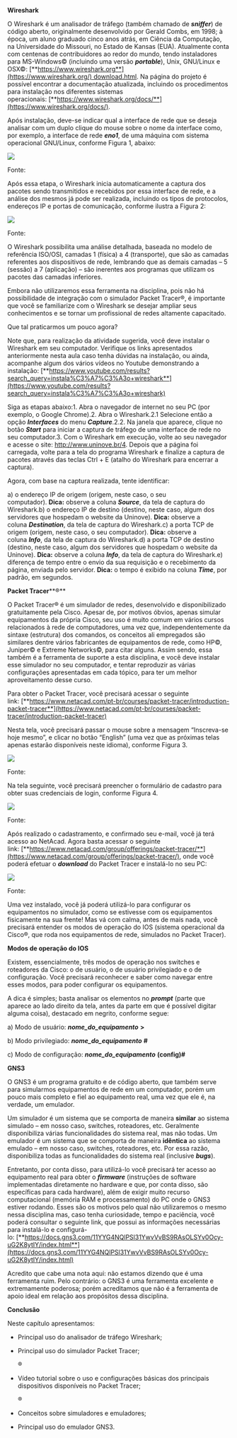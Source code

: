 **Wireshark**

O Wireshark é um analisador de tráfego (também chamado de _**sniffer**_) de código aberto, originalmente desenvolvido por Gerald Combs, em 1998; à época, um aluno graduado cinco anos atrás, em Ciência da Computação, na Universidade do Missouri, no Estado de Kansas (EUA). Atualmente conta com centenas de contribuidores ao redor do mundo, tendo instaladores para MS-Windows© (incluindo uma versão _**portable**_), Unix, GNU/Linux e OSX©: [**https://www.wireshark.org**](https://www.wireshark.org/) download.html. Na página do projeto é possível encontrar a documentação atualizada, incluindo os procedimentos para instalação nos diferentes sistemas operacionais: [**https://www.wireshark.org/docs/**](https://www.wireshark.org/docs/).

Após instalação, deve-se indicar qual a interface de rede que se deseja analisar com um duplo clique do mouse sobre o nome da interface como, por exemplo, a interface de rede _**eno1**_, de uma máquina com sistema operacional GNU/Linux, conforme Figura 1, abaixo:

[![](https://img.uninove.br/static/0/0/0/0/0/0/2/7/1/2/4/2712402/41503.jpg)](https://img.uninove.br/static/0/0/0/0/0/0/2/7/1/2/4/2712402/41503.jpg)

Fonte:

Após essa etapa, o Wireshark inicia automaticamente a captura dos pacotes sendo transmitidos e recebidos por essa interface de rede, e a análise dos mesmos já pode ser realizada, incluindo os tipos de protocolos, endereços IP e portas de comunicação, conforme ilustra a Figura 2:

[![](https://img.uninove.br/static/0/0/0/0/0/0/2/7/1/2/4/2712405/41504.jpg)](https://img.uninove.br/static/0/0/0/0/0/0/2/7/1/2/4/2712405/41504.jpg)

Fonte:

O Wireshark possibilita uma análise detalhada, baseada no modelo de referência ISO/OSI, camadas 1 (física) a 4 (transporte), que são as camadas referentes aos dispositivos de rede, lembrando que as demais camadas – 5 (sessão) a 7 (aplicação) – são inerentes aos programas que utilizam os pacotes das camadas inferiores.

Embora não utilizaremos essa ferramenta na disciplina, pois não há possibilidade de integração com o simulador Packet Tracer®, é importante que você se familiarize com o Wireshark se desejar ampliar seus conhecimentos e se tornar um profissional de redes altamente capacitado.

Que tal praticarmos um pouco agora?

Note que, para realização da atividade sugerida, você deve instalar o Wireshark em seu computador. Verifique os links apresentados anteriormente nesta aula caso tenha dúvidas na instalação, ou ainda, acompanhe algum dos vários vídeos no Youtube demonstrando a instalação: [**https://www.youtube.com/results?search_query=instala%C3%A7%C3%A3o+wireshark**](https://www.youtube.com/results?search_query=instala%C3%A7%C3%A3o+wireshark)

Siga as etapas abaixo:1. Abra o navegador de internet no seu PC (por exemplo, o Google Chrome).2. Abra o Wireshark.2.1 Selecione então a opção _**Interfaces**_ do menu _**Capture**_.2.2. Na janela que aparece, clique no botão _**Start**_ para iniciar a captura de tráfego de uma interface de rede no seu computador.3. Com o Wireshark em execução, volte ao seu navegador e acesse o site: http://www.uninove.br/4. Depois que a página foi carregada, volte para a tela do programa Wireshark e finalize a captura de pacotes através das teclas Ctrl + E (atalho do Wireshark para encerrar a captura).

Agora, com base na captura realizada, tente identificar:

a) o endereço IP de origem (origem, neste caso, o seu computador). **Dica:** observe a coluna _**Source**_, da tela de captura do Wireshark.b) o endereço IP de destino (destino, neste caso, algum dos servidores que hospedam o website da Uninove). **Dica:** observe a coluna _**Destination**_, da tela de captura do Wireshark.c) a porta TCP de origem (origem, neste caso, o seu computador). **Dica:** observe a coluna _**Info**_, da tela de captura do Wireshark.d) a porta TCP de destino (destino, neste caso, algum dos servidores que hospedam o website da Uninove). **Dica:** observe a coluna _**Info**_, da tela de captura do Wireshark.e) diferença de tempo entre o envio da sua requisição e o recebimento da página, enviada pelo servidor. **Dica:** o tempo é exibido na coluna _**Time**_, por padrão, em segundos.

**Packet Tracer****®**

O Packet Tracer® é um simulador de redes, desenvolvido e disponibilizado gratuitamente pela Cisco. Apesar de, por motivos óbvios, apenas simular equipamentos da própria Cisco, seu uso é muito comum em vários cursos relacionados à rede de computadores, uma vez que, independentemente da sintaxe (estrutura) dos comandos, os conceitos ali empregados são similares dentre vários fabricantes de equipamentos de rede, como HP©, Juniper© e Extreme Networks©, para citar alguns. Assim sendo, essa também é a ferramenta de suporte a esta disciplina, e você deve instalar esse simulador no seu computador, e tentar reproduzir as várias configurações apresentadas em cada tópico, para ter um melhor aproveitamento desse curso.

Para obter o Packet Tracer, você precisará acessar o seguinte link: [**https://www.netacad.com/pt-br/courses/packet-tracer/introduction-packet-tracer**](https://www.netacad.com/pt-br/courses/packet-tracer/introduction-packet-tracer)

Nesta tela, você precisará passar o mouse sobre a mensagem “Inscreva-se hoje mesmo”, e clicar no botão “English” (uma vez que as próximas telas apenas estarão disponíveis neste idioma), conforme Figura 3.

[![](https://img.uninove.br/static/0/0/0/0/0/0/2/7/1/5/6/2715635/41505.jpg)](https://img.uninove.br/static/0/0/0/0/0/0/2/7/1/5/6/2715635/41505.jpg)

Fonte:

Na tela seguinte, você precisará preencher o formulário de cadastro para obter suas credenciais de login, conforme Figura 4.

[![](https://img.uninove.br/static/0/0/0/0/0/0/2/7/1/5/6/2715641/41506.jpg)](https://img.uninove.br/static/0/0/0/0/0/0/2/7/1/5/6/2715641/41506.jpg)

Fonte:

Após realizado o cadastramento, e confirmado seu e-mail, você já terá acesso ao NetAcad. Agora basta acessar o seguinte link: [**https://www.netacad.com/group/offerings/packet-tracer/**](https://www.netacad.com/group/offerings/packet-tracer/), onde você poderá efetuar o _**download**_ do Packet Tracer e instalá-lo no seu PC:

[![](https://img.uninove.br/static/0/0/0/0/0/0/2/7/1/5/6/2715646/41507.jpg)](https://img.uninove.br/static/0/0/0/0/0/0/2/7/1/5/6/2715646/41507.jpg)

Fonte:

Uma vez instalado, você já poderá utilizá-lo para configurar os equipamentos no simulador, como se estivesse com os equipamentos fisicamente na sua frente! Mas vá com calma, antes de mais nada, você precisará entender os modos de operação do IOS (sistema operacional da Cisco®, que roda nos equipamentos de rede, simulados no Packet Tracer).

**Modos de operação do IOS**

Existem, essencialmente, três modos de operação nos switches e roteadores da Cisco: o de usuário, o de usuário privilegiado e o de configuração. Você precisará reconhecer e saber como navegar entre esses modos, para poder configurar os equipamentos.

A dica é simples; basta analisar os elementos no _**prompt**_ (parte que aparece ao lado direito da tela, antes da parte em que é possível digitar alguma coisa), destacado em negrito, conforme segue:

a) Modo de usuário: _**nome_do_equipamento**_ **>**

b) Modo privilegiado: _**nome_do_equipamento**_ **#**

c) Modo de configuração: _**nome_do_equipamento**_ **(config)#**

**GNS3**

O GNS3 é um programa gratuito e de código aberto, que também serve para simularmos equipamentos de rede em um computador, porém um pouco mais completo e fiel ao equipamento real, uma vez que ele é, na verdade, um emulador.

Um simulador é um sistema que se comporta de maneira **similar** ao sistema simulado – em nosso caso, switches, roteadores, etc. Geralmente disponibiliza várias funcionalidades do sistema real, mas não todas. Um emulador é um sistema que se comporta de maneira **idêntica** ao sistema emulado – em nosso caso, switches, roteadores, etc. Por essa razão, disponibiliza todas as funcionalidades do sistema real (inclusive _**bugs**_).

Entretanto, por conta disso, para utilizá-lo você precisará ter acesso ao equipamento real para obter o _**firmware**_ (instruções de software implementadas diretamente no hardware e que, por conta disso, são específicas para cada hardware), além de exigir muito recurso computacional (memória RAM e processamento) do PC onde o GNS3 estiver rodando. Esses são os motivos pelo qual não utilizaremos o mesmo nessa disciplina mas, caso tenha curiosidade, tempo e paciência, você poderá consultar o seguinte link, que possui as informações necessárias para instalá-lo e configurá-lo: [**https://docs.gns3.com/11YYG4NQlPSl31YwvVvBS9RAsOLSYv0Ocy-uG2K8ytIY/index.html**](https://docs.gns3.com/11YYG4NQlPSl31YwvVvBS9RAsOLSYv0Ocy-uG2K8ytIY/index.html)

Acredito que cabe uma nota aqui: não estamos dizendo que é uma ferramenta ruim. Pelo contrário: o GNS3 é uma ferramenta excelente e extremamente poderosa; porém acreditamos que não é a ferramenta de apoio ideal em relação aos propósitos dessa disciplina.

**Conclusão**

Neste capítulo apresentamos:

- Principal uso do analisador de tráfego Wireshark;
- Principal uso do simulador Packet Tracer;
    
    ®
    
- Vídeo tutorial sobre o uso e configurações básicas dos principais dispositivos disponíveis no Packet Tracer;
    
    ®
    
- Conceitos sobre simuladores e emuladores;
- Principal uso do emulador GNS3.